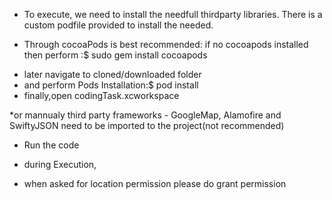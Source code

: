 * To execute, we need to install the needfull thirdparty libraries. There is a custom podfile provided to install the needed.

* Through cocoaPods is best recommended: if no cocoapods installed then perform :$ sudo gem install cocoapods
- later navigate to cloned/downloaded folder
- and perform Pods Installation:$ pod install
- finally,open codingTask.xcworkspace

*or mannualy third party frameworks - GoogleMap, Alamofire and SwiftyJSON need to be imported to the project(not recommended) 

* Run the code

* during Execution, 
- when asked for location permission please do grant permission
